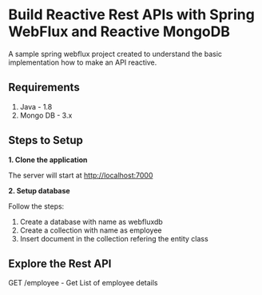 # Build Reactive Rest APIs with Spring WebFlux and Reactive MongoDB

A sample spring webflux project created to understand the basic implementation how to make an API reactive.

## Requirements

1. Java  - 1.8
2. Mongo DB - 3.x

## Steps to Setup

**1. Clone the application**

The server will start at <http://localhost:7000>

**2. Setup database**

Follow the steps:
1. Create a database with name as webfluxdb
2. Create a collection with name as employee
3. Insert document in the collection refering the entity class

## Explore the Rest API

GET /employee - Get List of employee details
